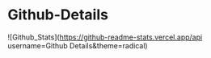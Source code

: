 # Github-Details

![Github_Stats](https://github-readme-stats.vercel.app/api username=Github Details&theme=radical)
